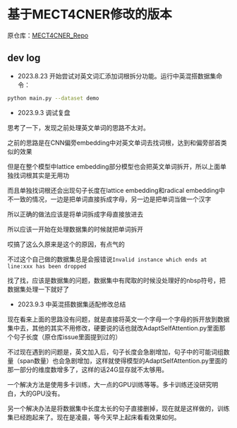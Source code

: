 # 基于MECT4CNER修改的版本

原仓库：[MECT4CNER_Repo](https://github.com/CoderMusou/MECT4CNER)

## dev log

- 2023.8.23 开始尝试对英文词汇添加词根拆分功能。运行中英混搭数据集命令：

```bash
python main.py --dataset demo
```

- 2023.9.3 调试复盘

思考了一下，发现之前处理英文单词的思路不太对。

之前的思路是在CNN偏旁embedding中对英文单词去找词根，达到和偏旁部首类似的效果

但是在整个模型中lattice embedding部分模型也会把英文单词拆开，所以上面单独找词根其实是无用功

而且单独找词根还会出现句子长度在lattice embedding和radical embedding中不一致的情况，一边是把单词直接拆成字母，另一边是把单词当做一个汉字

所以正确的做法应该是将单词拆成字母直接放进去

所以应该一开始在处理数据集的时候就把单词拆开

哎搞了这么久原来是这个的原因，有点气的

不过这个自己做的数据集总是会报错说``Invalid instance which ends at line:xxx has been dropped``

找了找，应该是数据集的问题，数据集中有爬取的时候没处理好的nbsp符号，把数据集处理一下就好了

- 2023.9.3 中英混搭数据集适配修改总结

现在看来上面的思路没有问题，就是直接将英文一个字母一个字母的拆开放到数据集中去，其他的其实不用修改，硬要说的话也就改AdaptSelfAttention.py里面那个句子长度（原仓库issue里面提到过的）

不过现在遇到的问题是，英文加入后，句子长度会急剧增加，句子中的可能词组数量（span数量）也会急剧增加，这样就使得模型的AdaptSelfAttention.py里面的那一部分的维度数增多了，这样的话24G显存就不太够用。

一个解决方法是使用多卡训练，大一点的GPU训练等等。多卡训练还没研究明白，大的GPU没有。

另一个解决办法是将数据集中长度太长的句子直接删掉，现在就是这样做的，训练集已经跑起来了。现在是凌晨，等今天早上起床看看效果如何。
